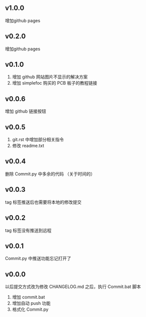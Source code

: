 ## v1.0.0

增加github pages

## v0.2.0

增加github pages

## v0.1.0

1. 增加 github 网站图片不显示的解决方案
2. 增加 simplefoc 购买的 PCB 板子的教程链接

## v0.0.6

增加 github 链接按钮

## v0.0.5

1. git.rst 中增加部分相关指令
2. 修改 readme.txt

## v0.0.4

删除 Commit.py 中多余的代码 （关于时间的） 

## v0.0.3

tag 标签推送后也需要将本地的修改提交

## v0.0.2

tag 标签没有推送到远程

## v0.0.1

Commit.py 中推送功能忘记打开了

## v0.0.0

以后提交方式改为修改 CHANGELOG.md 之后，执行 Commit.bat 脚本

1. 增加 commit.bat
2. 增加自动 push 功能
3. 格式化 Commit.py
